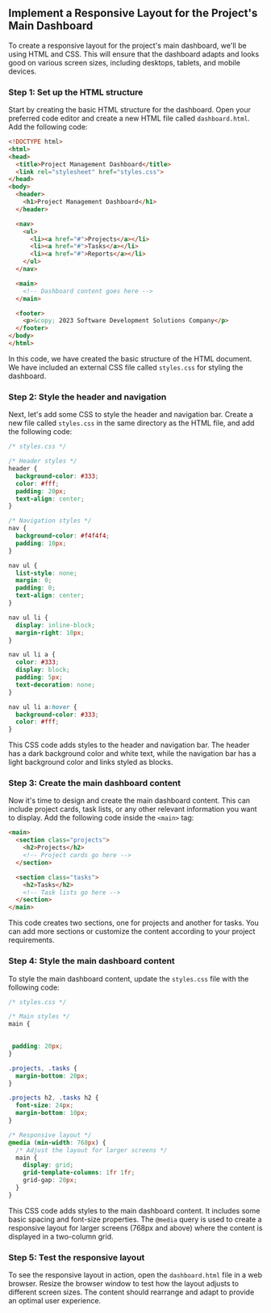 

## Implement a Responsive Layout for the Project's Main Dashboard

To create a responsive layout for the project's main dashboard, we'll be using HTML and CSS. This will ensure that the dashboard adapts and looks good on various screen sizes, including desktops, tablets, and mobile devices.

### Step 1: Set up the HTML structure

Start by creating the basic HTML structure for the dashboard. Open your preferred code editor and create a new HTML file called `dashboard.html`. Add the following code:

```html
<!DOCTYPE html>
<html>
<head>
  <title>Project Management Dashboard</title>
  <link rel="stylesheet" href="styles.css">
</head>
<body>
  <header>
    <h1>Project Management Dashboard</h1>
  </header>

  <nav>
    <ul>
      <li><a href="#">Projects</a></li>
      <li><a href="#">Tasks</a></li>
      <li><a href="#">Reports</a></li>
    </ul>
  </nav>

  <main>
    <!-- Dashboard content goes here -->
  </main>

  <footer>
    <p>&copy; 2023 Software Development Solutions Company</p>
  </footer>
</body>
</html>
```

In this code, we have created the basic structure of the HTML document. We have included an external CSS file called `styles.css` for styling the dashboard.

### Step 2: Style the header and navigation

Next, let's add some CSS to style the header and navigation bar. Create a new file called `styles.css` in the same directory as the HTML file, and add the following code:

```css
/* styles.css */

/* Header styles */
header {
  background-color: #333;
  color: #fff;
  padding: 20px;
  text-align: center;
}

/* Navigation styles */
nav {
  background-color: #f4f4f4;
  padding: 10px;
}

nav ul {
  list-style: none;
  margin: 0;
  padding: 0;
  text-align: center;
}

nav ul li {
  display: inline-block;
  margin-right: 10px;
}

nav ul li a {
  color: #333;
  display: block;
  padding: 5px;
  text-decoration: none;
}

nav ul li a:hover {
  background-color: #333;
  color: #fff;
}
```

This CSS code adds styles to the header and navigation bar. The header has a dark background color and white text, while the navigation bar has a light background color and links styled as blocks.

### Step 3: Create the main dashboard content

Now it's time to design and create the main dashboard content. This can include project cards, task lists, or any other relevant information you want to display. Add the following code inside the `<main>` tag:

```html
<main>
  <section class="projects">
    <h2>Projects</h2>
    <!-- Project cards go here -->
  </section>

  <section class="tasks">
    <h2>Tasks</h2>
    <!-- Task lists go here -->
  </section>
</main>
```

This code creates two sections, one for projects and another for tasks. You can add more sections or customize the content according to your project requirements.

### Step 4: Style the main dashboard content

To style the main dashboard content, update the `styles.css` file with the following code:

```css
/* styles.css */

/* Main styles */
main {
 

 padding: 20px;
}

.projects, .tasks {
  margin-bottom: 20px;
}

.projects h2, .tasks h2 {
  font-size: 24px;
  margin-bottom: 10px;
}

/* Responsive layout */
@media (min-width: 768px) {
  /* Adjust the layout for larger screens */
  main {
    display: grid;
    grid-template-columns: 1fr 1fr;
    grid-gap: 20px;
  }
}
```

This CSS code adds styles to the main dashboard content. It includes some basic spacing and font-size properties. The `@media` query is used to create a responsive layout for larger screens (768px and above) where the content is displayed in a two-column grid.

### Step 5: Test the responsive layout

To see the responsive layout in action, open the `dashboard.html` file in a web browser. Resize the browser window to test how the layout adjusts to different screen sizes. The content should rearrange and adapt to provide an optimal user experience.

